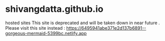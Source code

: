 # shivangdatta.github.io
hosted sites
This site is deprecated and will be taken down in near future .
Please visit this site instead : https://6495941abe371e2d137b6891--gorgeous-mermaid-5399bc.netlify.app
